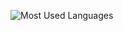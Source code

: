 ![Most Used Languages](https://github-readme-generator-tau.vercel.app/language?username=Momwhyareyouhere2&size=500x500)
